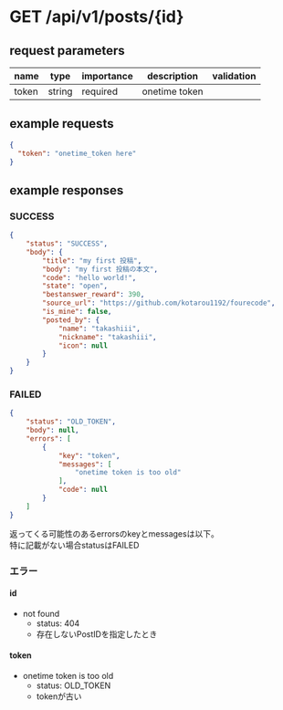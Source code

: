 # GET /api/v1/posts/{id}
## request parameters
| name | type | importance | description | validation | 
| ---- | ---- | ---------- | ----------- | ---------- | 
| token | string | required | onetime token |            | 
## example requests
```json
{
  "token": "onetime_token here"
}
```
## example responses
### SUCCESS
```json
{
    "status": "SUCCESS",
    "body": {
        "title": "my first 投稿",
        "body": "my first 投稿の本文",
        "code": "hello world!",
        "state": "open",
        "bestanswer_reward": 390,
        "source_url": "https://github.com/kotarou1192/fourecode",
        "is_mine": false,
        "posted_by": {
            "name": "takashiii",
            "nickname": "takashiii",
            "icon": null
        }
    }
}
```
### FAILED
```json
{
    "status": "OLD_TOKEN",
    "body": null,
    "errors": [
        {
            "key": "token",
            "messages": [
                "onetime token is too old"
            ],
            "code": null
        }
    ]
}
```
返ってくる可能性のあるerrorsのkeyとmessagesは以下。  
特に記載がない場合statusはFAILED
### エラー
#### id
- not found
  - status: 404
  - 存在しないPostIDを指定したとき
#### token
- onetime token is too old
  - status: OLD_TOKEN
  - tokenが古い
  